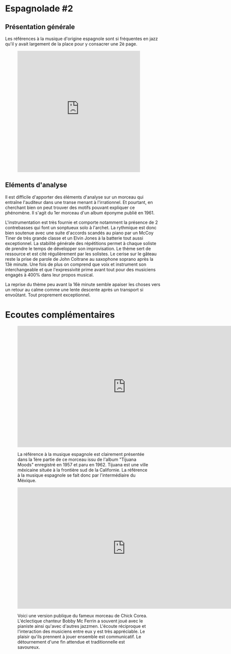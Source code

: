 # Espagnolade #2

## Présentation générale
Les références à la musique d'origine espagnole sont si fréquentes en jazz qu'il y avait largement de la place pour y consacrer une 2è page.

<figure class="app-frame coeurs text-align-center" data-title="Olé - John Coltrane">
<iframe width="397" height="393" src="https://www.youtube.com/embed/mWEvjzbTLR4" title="John Coltrane   Olé" frameborder="0" allow="accelerometer; autoplay; clipboard-write; encrypted-media; gyroscope; picture-in-picture; web-share" allowfullscreen></iframe>
 <!-- <video <src="assets/images/John.Coltrane-Olé_v720P.mp4" controls>-->
</figure>

## Eléments d'analyse
Il est difficile d'apporter des éléments d'analyse sur un morceau qui entraîne l'auditeur dans une transe menant à l'irrationnel. Et pourtant, en cherchant bien on peut trouver des motifs pouvant expliquer ce phénomène.
Il s'agit du 1er morceau d'un album éponyme publié  en 1961.

L'instrumentation est très fournie et comporte notamment la présence de 2 contrebasses qui font un sonptueux solo à l'archet. La rythmique est donc bien soutenue avec une suite d'accords scandés au piano par un McCoy Tiner de très grande classe et un Elvin Jones à la batterie tout aussi exceptionnel. La stabilité générale des répétitions permet à chaque soliste de prendre le temps de développer son improvisation. Le thème sert de  ressource et est cité 
régulièrement par les solistes. Le cerise sur le gâteau reste la prise de parole de John Coltrane au saxophone soprano après la 13è minute. Une fois de plus on comprend que voix et instrument son interchangeable et que l'expressivité prime avant tout pour des musiciens engagés à 400% dans leur propos musical.

La reprise du thème peu avant la 16è minute semble apaiser les choses vers un retour au calme comme une lente descente après un transport si envoûtant. Tout proprement exceptionnel.


# Ecoutes complémentaires
<div class="encarts">
<figure class="app-frame encart text-align-center coeurs" data-title="Ysabel's Table Dance - Charles Mingus">
<iframe width="699" height="393" src="https://www.youtube.com/embed/aGsVqF-URXc" title="Charles Mingus - Ysabel&#39;s Table Dance" frameborder="0" allow="accelerometer; autoplay; clipboard-write; encrypted-media; gyroscope; picture-in-picture; web-share" allowfullscreen></iframe>
  <!-- <video controls src="assets/images/Ysabels.Table.Dance-C.Mingus_v720P.mp4"></video>-->
  <p>
   La référence à la musique espagnole est clairement présentée dans la 1ère partie de ce morceau issu de l'album "Tijuana Moods" enregistré en 1957 et paru en 1962. Tijuana est une ville méxicaine située à la frontière sud de la Californie. La référence à la musique espagnole se fait donc par l'intermédiaire du Méxique. 
  </p>
</figure>
<figure class="app-frame encart text-align-center coeurs" data-title="Spain - Chick Corea, Bobby McFerrin">
<iframe width="698" height="393" src="https://www.youtube.com/embed/C3NTOc-BgMk" title="Bobby McFerrin &amp; the Chick Corea - Spain #6" frameborder="0" allow="accelerometer; autoplay; clipboard-write; encrypted-media; gyroscope; picture-in-picture; web-share" allowfullscreen></iframe>
 <!-- <video controls src="assets/images/Bobby.McFerrin.the.Chick.Corea-Spain_360pmp4"></video>-->
  <p>
 Voici une version publique du fameux morceau de Chick Corea. L'éclectique chanteur Bobby Mc Ferrin a souvent joué avec le pianiste ainsi qu'avec d'autres jazzmen. L'écoute réciproque et l'interaction des musiciens entre eux y est très appréciable. Le plaisir qu'ils prennent à jouer ensemble est communicatif. Le détournement d'une fin attendue et traditionnelle est savoureux.
  </p>
</figure>
</div>